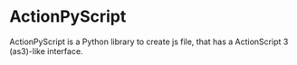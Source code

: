 # ActionPyScript
ActionPyScript is a Python library to create js file, that has a ActionScript 3 (as3)-like interface.
